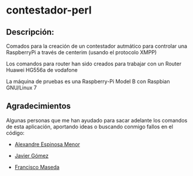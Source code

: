 contestador-perl
================

Descripción:
------------

Comados para la creación de un contestador autmático para controlar una RaspberryPi a través de centerim (usando el protocolo XMPP)

Los comandos para router han sido creados para trabajar con un Router Huawei HG556a de vodafone 

La máquina de pruebas es una Raspberry-Pi Model B con Raspbian GNU/Linux 7

Agradecimientos
------------

Algunas personas que me han ayudado para sacar adelante los comandos de esta aplicación, aportando ideas o buscando conmigo fallos en el código:

- [Alexandre Espinosa Menor](https://github.com/alexandregz)

- [Javier Gómez](https://github.com/alambike)

- [Francisco Maseda](https://github.com/frmadem)
